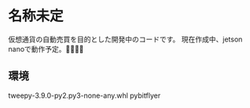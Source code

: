 # 名称未定
仮想通貨の自動売買を目的とした開発中のコードです。
現在作成中、jetson nanoで動作予定。

## 環境
tweepy-3.9.0-py2.py3-none-any.whl
pybitflyer
